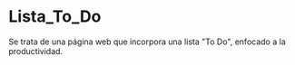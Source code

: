 # Lista_To_Do
Se trata de una página web que incorpora una lista "To Do", enfocado a la productividad.
